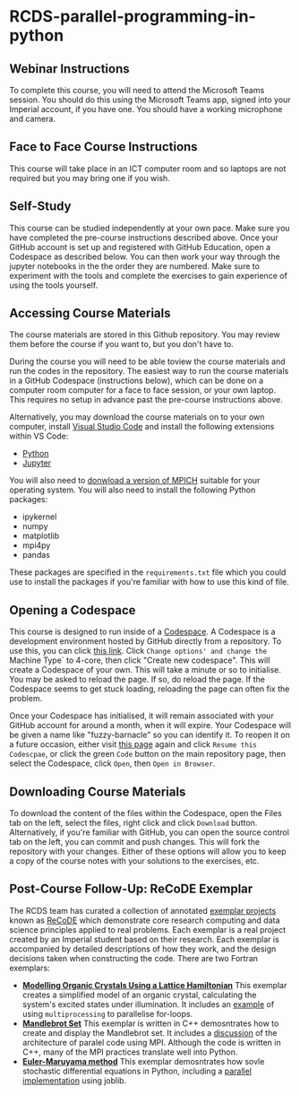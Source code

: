 # RCDS-parallel-programming-in-python

## Webinar Instructions

To complete this course, you will need to attend the Microsoft Teams session. You should do this using the Microsoft Teams app, signed into your Imperial account, if you have one. You should have a working microphone and camera. 

## Face to Face Course Instructions

This course will take place in an ICT computer room and so laptops are not required but you may bring one if you wish.

## Self-Study

This course can be studied independently at your own pace. Make sure you have completed the pre-course instructions described above. Once your GitHub account is set up and registered with GitHub Education, open a Codespace as described below. You can then work your way through the jupyter notebooks in the the order they are numbered. Make sure to experiment with the tools and complete the exercises to gain experience of using the tools yourself.

## Accessing Course Materials

The course materials are stored in this Github repository. You may review them before the course if you want to, but you don't have to.

During the course you will need to be able toview the course materials and run the codes in the repository. The easiest way to run the course materials in a GitHub Codespace (instructions below), which can be done on a computer room computer for a face to face session, or your own laptop. This requires no setup in advance past the pre-course instructions above. 

Alternatively, you may download the course materials on to your own computer, install [Visual Studio Code](https://code.visualstudio.com/) and install the following extensions within VS Code:
* [Python](https://marketplace.visualstudio.com/items?itemName=ms-python.python)
* [Jupyter](https://marketplace.visualstudio.com/items?itemName=ms-toolsai.jupyter)

You will also need to [donwload a version of MPICH](https://www.mpich.org/downloads/) suitable for your operating system. You will also need to install the following Python packages:

* ipykernel
* numpy
* matplotlib
* mpi4py
* pandas

These packages are specified in the `requirements.txt` file which you could use to install the packages if you're familiar with how to use this kind of file.

## Opening a Codespace

This course is designed to run inside of a [Codespace](https://docs.github.com/en/codespaces/overview). A Codespace is a development environment hosted by GitHub directly from a repository. To use this, you can click [this link](https://codespaces.new/ImperialCollegeLondon/RCDS-parallel-programming-in-python?quickstart=1). Click `Change options' and change the `Machine Type` to 4-core, then click "Create new codespace". This will create a Codespace of your own. This will take a minute or so to initialise. You may be asked to reload the page. If so, do reload the page. If the Codespace seems to get stuck loading, reloading the page can often fix the problem.

Once your Codespace has initialised, it will remain associated with your GitHub account for around a month, when it will expire. Your Codespace will be given a name like "fuzzy-barnacle" so you can identify it. To reopen it on a future occasion, either visit [this page](https://codespaces.new/ImperialCollegeLondon/RCDS-parallel-programming-in-python?quickstart=1) again and click `Resume this Codescpae`, or click the green `Code` button on the main repository page, then select the Codespace, click ```Open```, then ```Open in Browser```.

## Downloading Course Materials

To download the content of the files within the Codespace, open the Files tab on the left, select the files, right click and click ```Download``` button. Alternatively, if you're familiar with GitHub, you can open the source control tab on the left, you can commit and push changes. This will fork the repository with your changes. Either of these options will allow you to keep a copy of the course notes with your solutions to the exercises, etc.

## Post-Course Follow-Up: ReCoDE Exemplar
The RCDS team has curated a collection of annotated [exemplar projects](https://imperialcollegelondon.github.io/ReCoDE-home/exemplars/) known as [ReCoDE](https://imperialcollegelondon.github.io/ReCoDE-home/) which demonstrate core research computing and data science principles applied to real problems. Each exemplar is a real project created by an Imperial student based on their research. Each exemplar is accompanied by detailed descriptions of how they work, and the design decisions taken when constructing the code. There are two Fortran exemplars:

* [**Modelling Organic Crystals Using a Lattice Hamiltonian**](https://imperialcollegelondon.github.io/ReCoDE_Lattice_Hamiltonian/) This exemplar creates a simplified model of an organic crystal, calculating the system's excited states under illumination. It includes an [example](https://imperialcollegelondon.github.io/ReCoDE_Lattice_Hamiltonian/07-Using-multiprocessing/) of using `multiprocessing` to parallelise for-loops.
* [**Mandlebrot Set**](https://imperialcollegelondon.github.io/ReCoDE-Exploration-Mandelbrot-Set/) This exemplar is written in C++ demosntrates how to create and display the Mandlebrot set. It includes a [discussion](https://imperialcollegelondon.github.io/ReCoDE-Exploration-Mandelbrot-Set/Multithreading%20Techniques/Parallel%20version%20using%20MPI/) of the architecture of paralel code using MPI. Although the code is written in C++, many of the MPI practices translate well into Python.
* [**Euler-Maruyama method**](https://imperialcollegelondon.github.io/ReCoDe-Euler-Maruyama/) This exemplar demosntrates how sovle stochastic differential equations in Python, including a [parallel implementation](https://imperialcollegelondon.github.io/ReCoDe-Euler-Maruyama/5-Parallel-Euler-Maruyama-Class/) using joblib.

